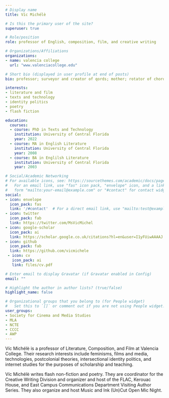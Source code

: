 ```yaml
---
# Display name
title: Víc Michélè

# Is this the primary user of the site?
superuser: true

# Role/position
role: professor of English, composition, film, and creative writing

# Organizations/Affiliations
organizations:
- name: valencia college
  url: "www.valenciacollege.edu"

# Short bio (displayed in user profile at end of posts)
bio: professor; surveyor and creator of qords; mother; rotator of chords & beats, futbols, music, weights, pedals, & feet; film critic, & multi-media compilationist.

interests:
- literature and film
- texts and technology
- identity politics
- poetry
- flash fiction

education:
  courses:
  - course: PhD in Texts and Technology
    institution: University of Central Florida
    year: 2022
  - course: MA in English Literature
    institution: University of Central Florida
    year: 2008
  - course: BA in Englilsh Literature
    institution: University of Central Florida
    year: 2003

# Social/Academic Networking
# For available icons, see: https://sourcethemes.com/academic/docs/page-builder/#icons
#   For an email link, use "fas" icon pack, "envelope" icon, and a link in the
#   form "mailto:your-email@example.com" or "#contact" for contact widget.
social:
- icon: envelope
  icon_pack: fas
  link: '/#contact'  # For a direct email link, use "mailto:test@example.org".
- icon: twitter
  icon_pack: fab
  link: https://twitter.com/MsVicMichel
- icon: google-scholar
  icon_pack: ai
  link: https://scholar.google.co.uk/citations?hl=en&user=I1yFUiwAAAAJ
- icon: github
  icon_pack: fab
  link: https://github.com/vicmichele
 - icon: cv
   icon_pack: ai
   link: files/cv.pdf

# Enter email to display Gravatar (if Gravatar enabled in Config)
email: ""

# Highlight the author in author lists? (true/false)
highlight_name: false

# Organizational groups that you belong to (for People widget)
#   Set this to `[]` or comment out if you are not using People widget.
user_groups:
- Society for Cinema and Media Studies
- MLA
- NCTE
- CCCC
- AWP
---
```


Víc Michélè is a professor of Literature, Composition, and Film at Valencia College. Their research interests include feminisms, films and media, technologies, postcolonial theories, intersectional identity politics, and internet studies for the purposes of scholarship and teaching.

Víc Michélè writes flash non-fiction and poetry. They are coordinator for the Creative Writing Division and organizer and host of the FLAC, Kerouac House, and East Campus Communications Department Visiting Author Series. They also organize and host Music and Ink (Un)Cut Open Mic Night. 
